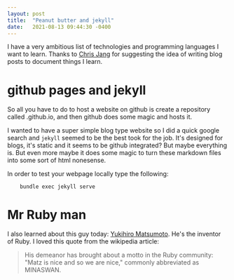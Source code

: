```yaml
---
layout: post
title:  "Peanut butter and jekyll"
date:   2021-08-13 09:44:30 -0400
---
```


I have a very ambitious list of technologies and programming languages I want to learn. Thanks to [Chris Jang](https://twitter.com/chrisj_fc) for suggesting the idea of writing blog posts to document things I learn. 

# github pages and jekyll

So all you have to do to host a website on github is create a repository called <username>.github.io, and then github does some magic and hosts it. 

I wanted to have a super simple blog type website so I did a quick google search and `jekyll` seemed to be the best took for the job. It's designed for blogs, it's static and it seems to be github integrated? But maybe everything is. But even more maybe it does some magic to turn these markdown files into some sort of html nonesense. 

In order to test your webpage locally type the following:

        bundle exec jekyll serve

# Mr Ruby man

I also learned about this guy today: [Yukihiro Matsumoto](https://en.wikipedia.org/wiki/Yukihiro_Matsumoto). He's the inventor of Ruby. I loved this quote from the wikipedia article:
>His demeanor has brought about a motto in the Ruby community: "Matz is nice and so we are nice," commonly abbreviated as MINASWAN.
